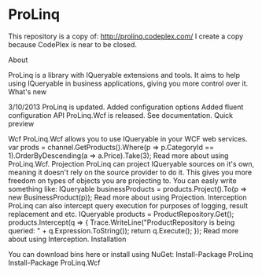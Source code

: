# ProLinq

This repository is a copy of: http://prolinq.codeplex.com/
I create a copy because CodePlex is near to be closed.

About

ProLinq is a library with IQueryable extensions and tools. It aims to help using IQueryable in business applications, giving you more control over it.
What's new

3/10/2013
ProLinq is updated.
Added configuration options
Added fluent configuration API
ProLinq.Wcf is released. See documentation.
Quick preview

Wcf
ProLinq.Wcf allows you to use IQueryable in your WCF web services.
var prods = channel.GetProducts().Where(p => p.CategoryId == 1).OrderByDescending(a => a.Price).Take(3);
Read more about using ProLinq.Wcf.
Projection
ProLinq can project IQueryable sources on it's own, meaning it doesn't rely on the source provider to do it. This gives you more freedom on types of objects you are projecting to. You can easly write something like:
IQueryable<BusinessProduct> businessProducts = products.Project().To<BusinessProduct>(p => new BusinessProduct(p)); 
Read more about using Projection.
Interception
ProLinq can also intercept query execution for purposes of logging, result replacement and etc.
IQueryable<Product> products = ProductRepository.Get();
products.Intercept(q =>
		{
			Trace.WriteLine("ProductRepository is being queried: " + q.Expression.ToString());
			return q.Execute();
		});
Read more about using Interception.
Installation

You can download bins here or install using NuGet:
Install-Package ProLinq
Install-Package ProLinq.Wcf
